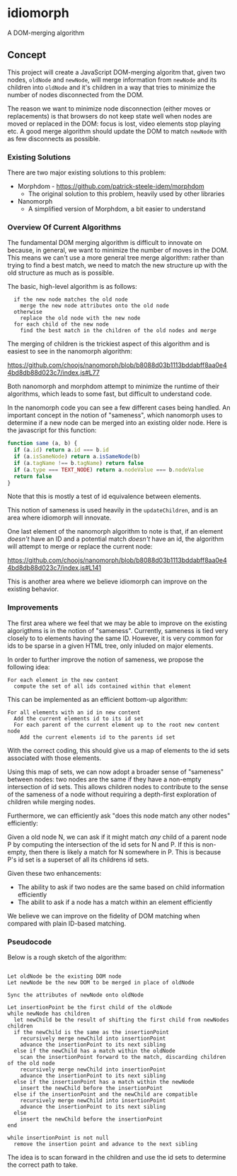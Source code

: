 # idiomorph
A DOM-merging algorithm

## Concept

This project will create a JavaScript DOM-merging algoritm that, given two nodes, `oldNode` and `newNode`, will merge information from `newNode` and its children into `oldNode` and it's children in a way that tries to minimize the number of nodes disconnected from the DOM.

The reason we want to minimize node disconnection (either moves or replacements) is that browsers do not keep state well when nodes are moved or replaced in the DOM: focus is lost, video elements stop playing etc.  A good merge algorithm should update the DOM to match `newNode` with as few disconnects as possible.

### Existing Solutions

There are two major existing solutions to this problem:

* Morphdom - https://github.com/patrick-steele-idem/morphdom 
  * The original solution to this problem, heavily used by other libraries
* Nanomorph
  * A simplified version of Morphdom, a bit easier to understand
  
### Overview Of Current Algorithms

The fundamental DOM merging algorithm is difficult to innovate on because, in general, we want to minimize the number of moves in the DOM.  This means we can't use a more general tree merge algorithm: rather than trying to find a best match, we need to match the new structure up with the old structure as much as is possible.  

The basic, high-level algorithm is as follows:

```
  if the new node matches the old node
    merge the new node attributes onto the old node
  otherwise
    replace the old node with the new node
  for each child of the new node
    find the best match in the children of the old nodes and merge
 ```

The merging of children is the trickiest aspect of this algorithm and is easiest to see in the nanomorph algorithm:

https://github.com/choojs/nanomorph/blob/b8088d03b1113bddabff8aa0e44bd8db88d023c7/index.js#L77

Both nanomorph and morphdom attempt to minimize the runtime of their algorithms, which leads to some fast, but difficult to understand code.

In the nanomorph code you can see a few different cases being handled.  An important concept in the notion of "sameness", which nanomorph uses to determine if a new node can be merged into an existing older node.  Here is the javascript for this function:

```js
function same (a, b) {
  if (a.id) return a.id === b.id
  if (a.isSameNode) return a.isSameNode(b)
  if (a.tagName !== b.tagName) return false
  if (a.type === TEXT_NODE) return a.nodeValue === b.nodeValue
  return false
}
```

Note that this is mostly a test of id equivalence between elements.

This notion of sameness is used heavily in the `updateChildren`, and is an area where idiomorph will innovate.

One last element of the nanomorph algorithm to note is that, if an element _doesn't_ have an ID and a potential match _doesn't_ have an id, the algorithm will attempt to merge or replace the current node:  

https://github.com/choojs/nanomorph/blob/b8088d03b1113bddabff8aa0e44bd8db88d023c7/index.js#L141

This is another area where we believe idiomorph can improve on the existing behavior.

### Improvements

The first area where we feel that we may be able to improve on the existing algorigthms is in the notion of "sameness".  Currently, sameness is tied very closely to to elements having the same ID.  However, it is very common for ids to be sparse in a given HTML tree, only inluded on major elements.

In order to further improve the notion of sameness, we propose the following idea:

```
For each element in the new content
  compute the set of all ids contained within that element
```
  
This can be implemented as an efficient bottom-up algorithm:

```
For all elements with an id in new content
  Add the current elements id to its id set
  For each parent of the current element up to the root new content node
    Add the current elements id to the parents id set
```

With the correct coding, this should give us a map of elements to the id sets associated with those elements.

Using this map of sets, we can now adopt a broader sense of "sameness" between nodes:  two nodes are the same if they have a non-empty intersection of id sets.  This allows children nodes to contribute to the sense of the sameness of a node without requiring a depth-first exploration of children while merging nodes.

Furthermore, we can efficiently ask "does this node match any other nodes" efficiently:

Given a old node N, we can ask if it might match _any_ child of a parent node P by computing the intersection of the id sets for N and P.  If this is non-empty, then there is likely a match for N somewhere in P.  This is because P's id set is a superset of all its childrens id sets.

Given these two enhancements:

* The ability to ask if two nodes are the same based on child information efficiently
* The abilit to ask if a node has a match within an element efficiently

We believe we can improve on the fidelity of DOM matching when compared with plain ID-based matching.

### Pseudocode

Below is a rough sketch of the algorithm:

```

Let oldNode be the existing DOM node
Let newNode be the new DOM to be merged in place of oldNode

Sync the attributes of newNode onto oldNode

Let insertionPoint be the first child of the oldNode
while newNode has children
  let newChild be the result of shifting the first child from newNodes children
  if the newChild is the same as the insertionPoint
    recursively merge newChild into insertionPoint
    advance the insertionPoint to its next sibling
  else if the newChild has a match within the oldNode
    scan the insertionPoint forward to the match, discarding children of the old node
    recursively merge newChild into insertionPoint
    advance the insertionPoint to its next sibling    
  else if the insertionPoint has a match within the newNode
    insert the newChild before the insertionPoint
  else if the insertionPoint and the newChild are compatible
    recursively merge newChild into insertionPoint
    advance the insertionPoint to its next sibling
  else
    insert the newChild before the insertionPoint
end

while insertionPoint is not null
  remove the insertion point and advance to the next sibling

```

The idea is to scan forward in the children and use the id sets to determine the correct path to take.







```


